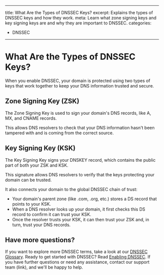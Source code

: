 ---
 title: What Are the Types of DNSSEC Keys?
 excerpt: Explains the types of DNSSEC keys and how they work.
 meta: Learn what zone signing keys and key signing keys are and why they are important to DNSSEC.
 categories:
 - DNSSEC
 ---
 
# What Are the Types of DNSSEC Keys?
When you enable DNSSEC, your domain is protected using two types of keys that work together to keep your DNS information trusted and secure.

## Zone Signing Key (ZSK)
The Zone Signing Key is used to sign your domain's DNS records, like A, MX, and CNAME records.

This allows DNS resolvers to check that your DNS information hasn't been tampered with and is coming from the correct source.

## Key Signing Key (KSK)
The Key Signing Key signs your DNSKEY record, which contains the public part of both your ZSK and KSK.

This signature allows DNS resolvers to verify that the keys protecting your domain can be trusted.

It also connects your domain to the global DNSSEC chain of trust:
- Your domain's parent zone (like .com, .org, etc.) stores a DS record that points to your KSK.
- When a DNS resolver looks up your domain, it first checks this DS record to confirm it can trust your KSK.
- Once the resolver trusts your KSK, it can then trust your ZSK and, in turn, trust your DNS records.

## Have more questions?
If you want to explore more DNSSEC terms, take a look at our [DNSSEC Glossary](/articles/dnssec-glossary/). Ready to get started with DNSSEC? Read [Enabling DNSSEC](/articles/enabling-dnssec/). If you have further questions or need any assistance, contact our support team (link), and we'll be happy to help.
